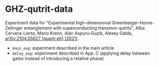 # GHZ-qutrit-data

Experiment data for "Experimental high-dimensional Greenberger-Horne-Zeilinger entanglement with superconducting transmon qutrits", Alba Cervera-Lierta, Mario Krenn, Alán Aspuru-Guzik, Alexey Galda, [arXiv:2104.05627 [quant-ph] (2021)](https://arxiv.org/abs/2104.05627).

- `main_exp`: experiment described in the main article
- `delay_exp`: experiment described in App. C (applying delay between gates instead of introducing a relative phase)

